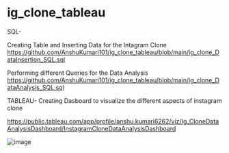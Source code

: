 # ig_clone_tableau

SQL- 

Creating Table and Inserting Data for the Intagram Clone
https://github.com/AnshuKumari101/ig_clone_tableau/blob/main/ig_clone_DataInsertion_SQL.sql

Performing different Queries for the Data Analysis
https://github.com/AnshuKumari101/ig_clone_tableau/blob/main/ig_clone_DataAnalysis_SQL.sql



TABLEAU-
Creating Dasboard to visualize the different aspects of instagram clone

https://public.tableau.com/app/profile/anshu.kumari6262/viz/Ig_CloneDataAnalysisDashboard/InstagramCloneDataAnalysisDashboard

![image](https://github.com/AnshuKumari101/ig_clone_tableau/assets/140114872/afe4ebba-4552-4b7b-9793-c86887b84bbc)
